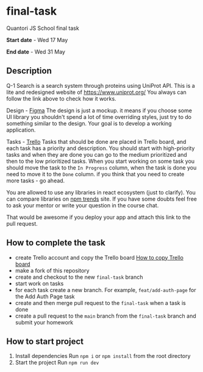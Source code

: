 # final-task
Quantori JS School final task

**Start date** - Wed 17 May

**End date** - Wed 31 May

## Description
Q-1 Search is a search system through proteins using UniProt API. This is a lite and redesigned website of https://www.uniprot.org/
You always can follow the link above to check how it works.

Design - [Figma](https://www.figma.com/file/PB1YUYKosRJtLkBqoI395O/Untitled?node-id=0-1&t=bOmEqh3pAUdZvcl4-0)
The design is just a mockup. it means if you choose some UI library you shouldn't spend a lot of time overriding styles, just try to do something similar to the design. Your goal is to develop a working application.  

Tasks - [Trello](https://trello.com/b/p6E2IUfP/final-task)
Tasks that should be done are placed in Trello board, and each task has a priority and description. You should start with high-priority tasks and when they are done you can go to the medium prioritized and then to the low prioritized tasks. When you start working on some task you should move the task to the `In Progress` column, when the task is done you need to move it to the `Done` column. if you think that you need to create more tasks - go ahead.

You are allowed to use any libraries in react ecosystem (just to clarify). You can compare libraries on [npm trends](https://npmtrends.com/) site. If you have some doubts feel free to ask your mentor or write your question in the course chat.

That would be awesome if you deploy your app and attach this link to the pull request.

## How to complete the task
 - create Trello account and copy the Trello board [How to copy Trello board]([https://trello.com/b/p6E2IUfP/final-task](https://support.atlassian.com/trello/docs/copying-cards-lists-or-boards/))
 - make a fork of this repository 
 - create and checkout to the new `final-task` branch
 - start work on tasks
 - for each task create a new branch. For example, `feat/add-auth-page` for the Add Auth Page task
 - create and then merge pull request to the `final-task` when a task is done 
 - create a pull request  to the `main` branch from the `final-task` branch and submit your homework

## How to start project
1. Install dependencies 
Run `npm i` or `npm install` from the root directory
2. Start the project
Run `npm run dev`
